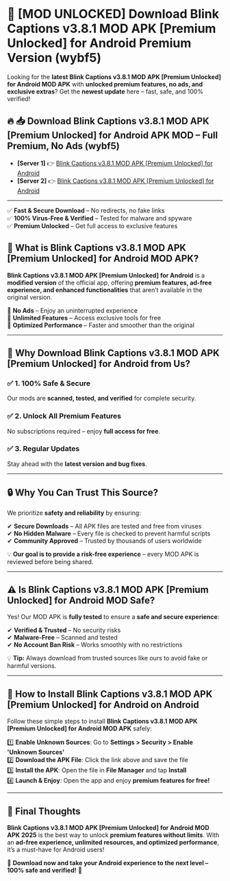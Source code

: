 # 🚀 [MOD UNLOCKED] Download Blink Captions v3.8.1 MOD APK [Premium Unlocked] for Android Premium Version (wybf5)

Looking for the **latest Blink Captions v3.8.1 MOD APK [Premium Unlocked] for Android MOD APK** with **unlocked premium features, no ads, and exclusive extras**? Get the **newest update** here – fast, safe, and 100% verified!  


## 🔥 📥 Download Blink Captions v3.8.1 MOD APK [Premium Unlocked] for Android APK MOD – Full Premium, No Ads (wybf5)

- **[Server 1]** 👉 [Blink Captions v3.8.1 MOD APK [Premium Unlocked] for Android](https://apkcomod.com?title=Blink_Captions_v3.8.1_MOD_APK_[Premium_Unlocked]_for_Android)  
- **[Server 2]** 👉 [Blink Captions v3.8.1 MOD APK [Premium Unlocked] for Android](https://apkcomod.com?title=Blink_Captions_v3.8.1_MOD_APK_[Premium_Unlocked]_for_Android)  

---
✅ **Fast & Secure Download** – No redirects, no fake links  
✅ **100% Virus-Free & Verified** – Tested for malware and spyware  
✅ **Premium Unlocked** – Get full access to exclusive features  


## 📌 What is Blink Captions v3.8.1 MOD APK [Premium Unlocked] for Android MOD APK?

**Blink Captions v3.8.1 MOD APK [Premium Unlocked] for Android** is a **modified version** of the official app, offering **premium features, ad-free experience, and enhanced functionalities** that aren’t available in the original version.  

🔹 **No Ads** – Enjoy an uninterrupted experience  
🔹 **Unlimited Features** – Access exclusive tools for free  
🔹 **Optimized Performance** – Faster and smoother than the original  

---

## 🌟 Why Download Blink Captions v3.8.1 MOD APK [Premium Unlocked] for Android from Us?

### ✅ 1. 100% Safe & Secure  
Our mods are **scanned, tested, and verified** for complete security.  

### ✅ 2. Unlock All Premium Features  
No subscriptions required – enjoy **full access for free**.  

### ✅ 3. Regular Updates  
Stay ahead with the **latest version and bug fixes**.  

---

## 🔒 Why You Can Trust This Source?

We prioritize **safety and reliability** by ensuring:  

✔ **Secure Downloads** – All APK files are tested and free from viruses  
✔ **No Hidden Malware** – Every file is checked to prevent harmful scripts  
✔ **Community Approved** – Trusted by thousands of users worldwide  

💡 **Our goal is to provide a risk-free experience** – every MOD APK is reviewed before being shared.  

---

## ⚠️ Is Blink Captions v3.8.1 MOD APK [Premium Unlocked] for Android MOD Safe?

Yes! Our MOD APK is **fully tested** to ensure a **safe and secure experience**:  

✔ **Verified & Trusted** – No security risks  
✔ **Malware-Free** – Scanned and tested  
✔ **No Account Ban Risk** – Works smoothly with no restrictions  

💡 **Tip:** Always download from trusted sources like ours to avoid fake or harmful versions.  

---

## 📲 How to Install Blink Captions v3.8.1 MOD APK [Premium Unlocked] for Android on Android

Follow these simple steps to install **Blink Captions v3.8.1 MOD APK [Premium Unlocked] for Android MOD APK** safely:  

1️⃣ **Enable Unknown Sources**: Go to **Settings > Security > Enable 'Unknown Sources'**  
2️⃣ **Download the APK File**: Click the link above and save the file  
3️⃣ **Install the APK**: Open the file in **File Manager** and tap **Install**  
4️⃣ **Launch & Enjoy**: Open the app and enjoy **premium features for free!**  

---

## 🚀 Final Thoughts

**Blink Captions v3.8.1 MOD APK [Premium Unlocked] for Android MOD APK 2025** is the best way to unlock **premium features without limits**. With an **ad-free experience, unlimited resources, and optimized performance**, it’s a must-have for Android users!  

🔻 **Download now and take your Android experience to the next level – 100% safe and verified!** 🔻
